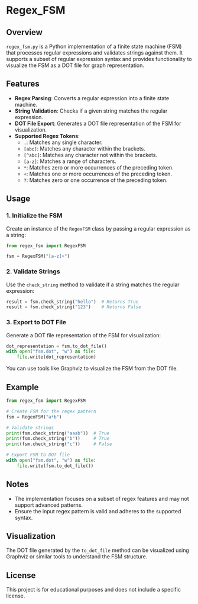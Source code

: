 # Regex_FSM

## Overview

`regex_fsm.py` is a Python implementation of a finite state machine (FSM) that processes regular expressions and validates strings against them. It supports a subset of regular expression syntax and provides functionality to visualize the FSM as a DOT file for graph representation.

## Features

- **Regex Parsing**: Converts a regular expression into a finite state machine.
- **String Validation**: Checks if a given string matches the regular expression.
- **DOT File Export**: Generates a DOT file representation of the FSM for visualization.
- **Supported Regex Tokens**:
  - `.`: Matches any single character.
  - `[abc]`: Matches any character within the brackets.
  - `[^abc]`: Matches any character not within the brackets.
  - `[a-z]`: Matches a range of characters.
  - `*`: Matches zero or more occurrences of the preceding token.
  - `+`: Matches one or more occurrences of the preceding token.
  - `?`: Matches zero or one occurrence of the preceding token.

## Usage

### 1. Initialize the FSM
Create an instance of the `RegexFSM` class by passing a regular expression as a string:
```python
from regex_fsm import RegexFSM

fsm = RegexFSM("[a-z]+")
```

### 2. Validate Strings
Use the `check_string` method to validate if a string matches the regular expression:
```python
result = fsm.check_string("hello")  # Returns True
result = fsm.check_string("123")    # Returns False
```

### 3. Export to DOT File
Generate a DOT file representation of the FSM for visualization:
```python
dot_representation = fsm.to_dot_file()
with open("fsm.dot", "w") as file:
    file.write(dot_representation)
```
You can use tools like Graphviz to visualize the FSM from the DOT file.

## Example
```python
from regex_fsm import RegexFSM

# Create FSM for the regex pattern
fsm = RegexFSM("a*b")

# Validate strings
print(fsm.check_string("aaab"))  # True
print(fsm.check_string("b"))     # True
print(fsm.check_string("c"))     # False

# Export FSM to DOT file
with open("fsm.dot", "w") as file:
    file.write(fsm.to_dot_file())
```

## Notes
- The implementation focuses on a subset of regex features and may not support advanced patterns.
- Ensure the input regex pattern is valid and adheres to the supported syntax.

## Visualization
The DOT file generated by the `to_dot_file` method can be visualized using Graphviz or similar tools to understand the FSM structure.

## License
This project is for educational purposes and does not include a specific license.
